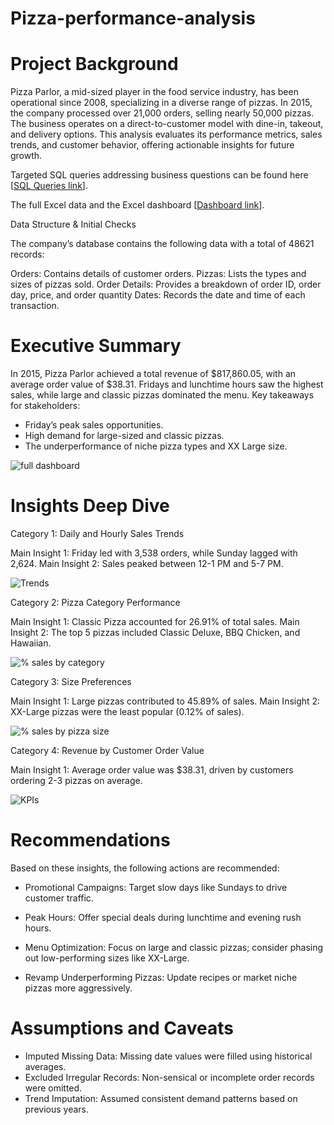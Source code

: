# Pizza-performance-analysis


# Project Background
Pizza Parlor, a mid-sized player in the food service industry, has been operational since 2008, specializing in a diverse range of pizzas. In 2015, the company processed over 21,000 orders, selling nearly 50,000 pizzas. The business operates on a direct-to-customer model with dine-in, takeout, and delivery options. This analysis evaluates its performance metrics, sales trends, and customer behavior, offering actionable insights for future growth.

Targeted SQL queries addressing business questions can be found here [[SQL Queries link](/Pizza%20sales%20queries.sql)].

The full Excel data and the Excel dashboard [[Dashboard link](/pizza%20sales%20excel-dashboard.xlsx)].

Data Structure & Initial Checks

The company’s database contains the following data with a total of 48621 records:

Orders: Contains details of customer orders.
Pizzas: Lists the types and sizes of pizzas sold.
Order Details: Provides a breakdown of order ID, order day, price, and order quantity
Dates: Records the date and time of each transaction.


# Executive Summary
In 2015, Pizza Parlor achieved a total revenue of $817,860.05, with an average order value of $38.31. Fridays and lunchtime hours saw the highest sales, while large and classic pizzas dominated the menu. Key takeaways for stakeholders:

* Friday’s peak sales opportunities.
* High demand for large-sized and classic pizzas.
* The underperformance of niche pizza types and XX Large size.

![full dashboard](https://github.com/user-attachments/assets/8e76fd0b-0103-4805-91fd-2a7109f8b5ca)



# Insights Deep Dive
Category 1: Daily and Hourly Sales Trends

Main Insight 1: Friday led with 3,538 orders, while Sunday lagged with 2,624.
Main Insight 2: Sales peaked between 12-1 PM and 5-7 PM.

![Trends](https://github.com/user-attachments/assets/30cd0274-b433-4953-ab95-6ae8aa51b384)


Category 2: Pizza Category Performance

Main Insight 1: Classic Pizza accounted for 26.91% of total sales.
Main Insight 2: The top 5 pizzas included Classic Deluxe, BBQ Chicken, and Hawaiian.

![% sales by category](https://github.com/user-attachments/assets/fc743f29-2803-42ed-ada6-43eae2734ebe)



Category 3: Size Preferences

Main Insight 1: Large pizzas contributed to 45.89% of sales.
Main Insight 2: XX-Large pizzas were the least popular (0.12% of sales).

![% sales by pizza size](https://github.com/user-attachments/assets/be066b01-4af6-4402-a1b3-6c8397091894)



Category 4: Revenue by Customer Order Value

Main Insight 1: Average order value was $38.31, driven by customers ordering 2-3 pizzas on average.

![KPIs](https://github.com/user-attachments/assets/7cc066ef-3a0c-4119-bd7b-0dc5b10136b4)


# Recommendations

Based on these insights, the following actions are recommended:

* Promotional Campaigns: Target slow days like Sundays to drive customer traffic.

* Peak Hours: Offer special deals during lunchtime and evening rush hours.

* Menu Optimization: Focus on large and classic pizzas; consider phasing out low-performing sizes like XX-Large.

* Revamp Underperforming Pizzas: Update recipes or market niche pizzas more aggressively.

  
# Assumptions and Caveats

* Imputed Missing Data: Missing date values were filled using historical averages.
* Excluded Irregular Records: Non-sensical or incomplete order records were omitted.
* Trend Imputation: Assumed consistent demand patterns based on previous years.





